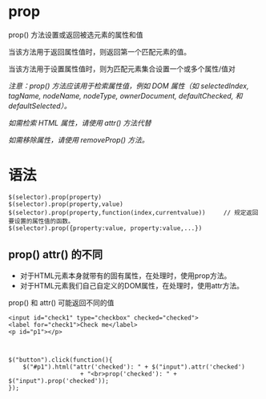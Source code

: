 


# prop

prop() 方法设置或返回被选元素的属性和值

当该方法用于返回属性值时，则返回第一个匹配元素的值。

当该方法用于设置属性值时，则为匹配元素集合设置一个或多个属性/值对


*注意：prop() 方法应该用于检索属性值，例如 DOM 属性（如 selectedIndex, tagName, nodeName, nodeType, ownerDocument, defaultChecked, 和 defaultSelected）。*

*如需检索 HTML 属性，请使用 attr() 方法代替*

*如需移除属性，请使用 removeProp() 方法。*



# 语法

```
$(selector).prop(property)
$(selector).prop(property,value)
$(selector).prop(property,function(index,currentvalue))     // 规定返回要设置的属性值的函数。
$(selector).prop({property:value, property:value,...})
```


## prop() attr() 的不同

- 对于HTML元素本身就带有的固有属性，在处理时，使用prop方法。
- 对于HTML元素我们自己自定义的DOM属性，在处理时，使用attr方法。

prop() 和 attr() 可能返回不同的值

```
<input id="check1" type="checkbox" checked="checked">
<label for="check1">Check me</label>
<p id="p1"></p>



$("button").click(function(){
    $("#p1").html("attr('checked'): " + $("input").attr('checked')
                    + "<br>prop('checked'): " + $("input").prop('checked'));
});
```